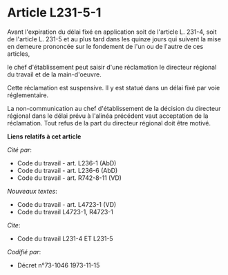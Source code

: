 # Article L231-5-1

Avant l'expiration du délai fixé en application soit de l'article L. 231-4, soit de l'article L. 231-5 et au plus tard dans
les quinze jours qui suivent la mise en demeure prononcée sur le fondement de l'un ou de l'autre de ces articles,

le chef d'établissement peut saisir d'une réclamation le directeur régional du travail et de la main-d'oeuvre.

Cette réclamation est suspensive. Il y est statué dans un délai fixé par voie réglementaire.

La non-communication au chef d'établissement de la décision du directeur régional dans le délai prévu à l'alinéa précédent
vaut acceptation de la réclamation. Tout refus de la part du directeur régional doit être motivé.

**Liens relatifs à cet article**

_Cité par_:

  - Code du travail - art. L236-1 (AbD)
  - Code du travail - art. L236-6 (AbD)
  - Code du travail - art. R742-8-11 (VD)

_Nouveaux textes_:

  - Code du travail - art. L4723-1 (VD)
  - Code du travail L4723-1, R4723-1

_Cite_:

  - Code du travail L231-4 ET L231-5

_Codifié par_:

  - Décret n°73-1046 1973-11-15
